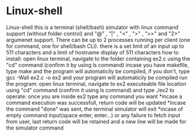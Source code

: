 # Linux-shell
Linux-shell this is a terminal (shell/bash) simulator with linux command
support (without folder control) and "@" , "|" , "<" , ">" , ">>" and "2>" argumenet support.
There can be up to 2 processes running per client (one for command, one for shell/bash CLI). there is a set limit of an input up to 511 
characters and a limit of hostname display of 511 characters
how to install: open linux terminal, navigate to the folder containing ex2.c using the "cd" command (confirm it by using ls command) 
incase you have makefile, type make and the program will automaticily be compiled, if you don't, type gcc -Wall ex2.c -o ex2 and your 
program will automaticily be compiled
run the program: open linux terminal, navigate to ex2 executeable file location using "cd" command (confirm it using ls command) and type 
./ex2
to operate: once you are inside ex2 type any command you want
*incase a command execution was successfull, return code will be updated
*incase the command "done" was sent, the terminal simulator will exit
*incase of empty command input(space enter, enter...) or any failure to fetch input from user, last return code will be retained and a new 
line will be made for the simulator command
